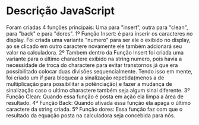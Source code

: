 # Descrição JavaScript
  Foram criadas 4 funções principais: Uma para "insert", outra para "clean", para "back" e para "dores".
  1º Função Insert: é para inserir os caracteres no display. Foi criada uma variante "numero" para ser ele o exibido no display, ao se clicado em outro caractere novamente ele também adcionará seu valor na calculadora. 
  2º Tambem dentro da Função Insert foi criada uma variante para o último charactere exibido na string numero, pois havia a necessidade de troca do charactere para evitar transtornos já que era possibilitado colocar duas divisões sequencialmente. Tendo isso em mente, foi criado um if para bloquear a sinalização repetida(menos a de multiplicação para possibilitar a potênciação) e fazer a mudança de sinalização caso o ultimo charactere também seja algum sinal diferente.
  3º Função Clean: Quando essa função é posta em ação ela limpa a área de resultado.
  4º Função Back: Quando ativada essa função ela apaga o último caractere da string criada.
  5º Função dores: Essa função faz com que o resultado da equação posta na calculadora seja concebida para nós.
